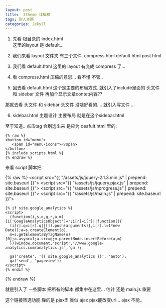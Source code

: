 ```yaml
---
layout: post
title:  3theme 详解释
tags: 别人主题
categories: Jekyll
---
```



1. 先看 根目录的 index.html  
	这里的layout 是 default...


2. 我们来看 layout 文件夹
 有三个文件. 
compress.html
default.html
post.html


3. 我们看 default.html
这里的 layout 有变成 compress 了...



4. 看 compress.html   压缩的意思... 看不懂 不管..
5. 回去看 default.html 这个是主要的布局方式.
就引入了include里面的  头文件 和 sidebar 文件 再加个显示文章contet内容??



那就去看 头文件 和 sidebar 
头文件 没啥好看的.... 就引入写文件 ...

6. sidebar.html
主题设计 主要布局 就是在这个sidebar.html



至于知道..  点击tag 会刷选出来 是应为 deafult.html 里的:

	{% raw %}
	<button id="menu">
	   <span id="menu-icons"></span>
	</button>
	{% include scripts.html %}
	{% endraw %}



来看  script 脚本把

{% raw %}
	<script src="{{ "/assets/js/jquery-2.1.3.min.js" | prepend: site.baseurl }}"></script>
	<script src="{{ "/assets/js/jquery.pjax.js" | prepend: site.baseurl }}"></script>
	<script src="{{ "/assets/js/nprogress.js" | prepend: site.baseurl }}"></script>
	<script src="{{ "/assets/js/main.js" | prepend: site.baseurl }}"></script>
	
	{% if site.google_analytics %}
	<script>
	  (function(i,s,o,g,r,a,m){i['GoogleAnalyticsObject']=r;i[r]=i[r]||function(){
	  (i[r].q=i[r].q||[]).push(arguments)},i[r].l=1*new Date();a=s.createElement(o),
	  m=s.getElementsByTagName(o)[0];a.async=1;a.src=g;m.parentNode.insertBefore(a,m)
	  })(window,document,'script','//www.google-analytics.com/analytics.js','ga');
	
	  ga('create', '{{ site.google_analytics }}', 'auto');
	  ga('send', 'pageview');
	</script>
	{% endif %}
{% endraw %}


就是引入了 一些脚本 把所有的脚本 都集中在这里... 
估计 还是 main.js 重要




这个链接筛选功能 靠的是 pjax!!!   类似 ajax 
pjax能改变url...  ajax 不能..


